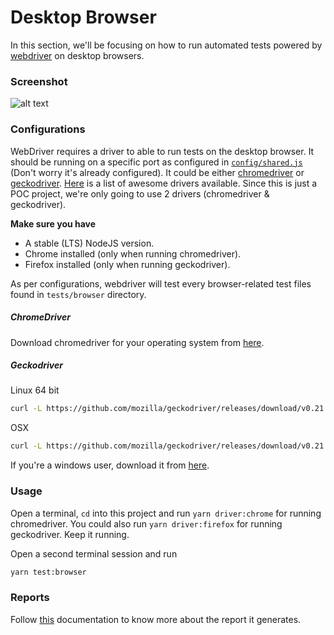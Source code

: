 # Desktop Browser
In this section, we'll be focusing on how to run automated tests powered by [webdriver](https://webdriver.io/) on desktop browsers.

### Screenshot
![alt text](https://i.ibb.co/V3tGsjd/Screenshot-from-2019-04-27-23-04-27.png)

### Configurations
WebDriver requires a driver to able to run tests on the desktop browser. It should be running on a specific port as configured in [`config/shared.js`](./config/shared.js) (Don't worry it's already configured). It could be either [chromedriver](http://chromedriver.chromium.org/) or [geckodriver](https://github.com/mozilla/geckodriver). [Here](https://github.com/christian-bromann/awesome-selenium#driver) is a list of awesome drivers available. Since this is just a POC project, we're only going to use 2 drivers (chromedriver & geckodriver).

**Make sure you have**
- A stable (LTS) NodeJS version.
- Chrome installed (only when running chromedriver).
- Firefox installed (only when running geckodriver).

As per configurations, webdriver will test every browser-related test files found in `tests/browser` directory.

##### ChromeDriver
Download chromedriver for your operating system from [here](https://chromedriver.storage.googleapis.com/index.html?path=74.0.3729.6/).

##### Geckodriver
Linux 64 bit
```bash
curl -L https://github.com/mozilla/geckodriver/releases/download/v0.21.0/geckodriver-v0.21.0-linux64.tar.gz | tar xz
```

OSX
```bash
curl -L https://github.com/mozilla/geckodriver/releases/download/v0.21.0/geckodriver-v0.21.0-macos.tar.gz | tar xz
```

If you're a windows user, download it from [here](https://github.com/mozilla/geckodriver/releases/tag/v0.24.0).

### Usage
Open a terminal, `cd` into this project and run `yarn driver:chrome` for running chromedriver. 
You could also run `yarn driver:firefox` for running geckodriver.
Keep it running.

Open a second terminal session and run
```bash
yarn test:browser
```

### Reports
Follow [this](./reports.md) documentation to know more about the report it generates.

